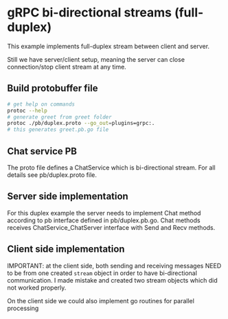 # gRPC bi-directional streams (full-duplex)

This example implements full-duplex stream between client and server.

Still we have server/client setup, meaning the server can close connection/stop client stream at any time.

## Build protobuffer file

```bash
# get help on commands
protoc --help
# generate greet from greet folder
protoc ./pb/duplex.proto --go_out=plugins=grpc:.
# this generates greet.pb.go file

```

## Chat service PB

The proto file defines a ChatService which is bi-directional stream. For all details see pb/duplex.proto file.

## Server side implementation

For this duplex example the server needs to implement Chat method according to pb interface defined in pb/duplex.pb.go. Chat methods receives ChatService_ChatServer interface with Send and Recv methods.

## Client side implementation

IMPORTANT: at the client side, both sending and receiving messages NEED to be from one created `stream` object in order to have bi-directional communication. I made mistake and created two stream objects which did not worked properly.

On the client side we could also implement go routines for parallel processing
